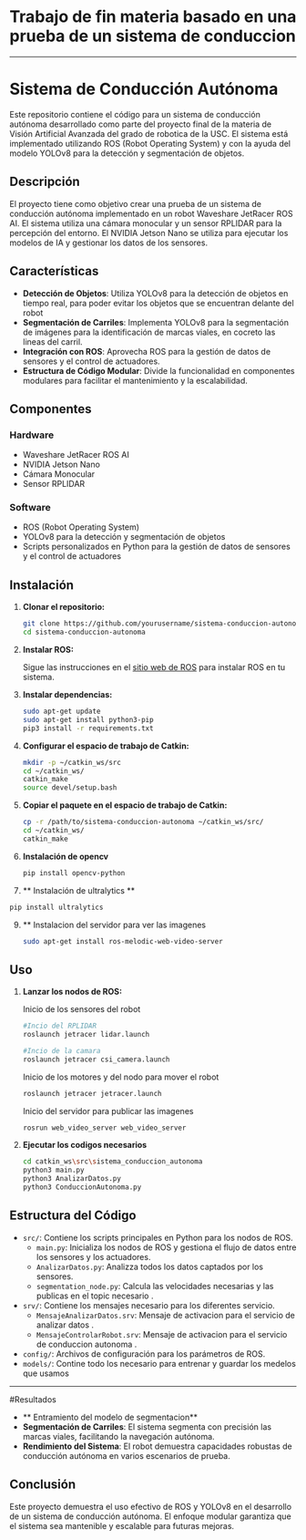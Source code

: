 # Trabajo de fin materia basado en una prueba de un sistema de conduccion 
---

# Sistema de Conducción Autónoma

Este repositorio contiene el código para un sistema de conducción autónoma desarrollado como parte del proyecto final de la materia de Visión Artificial Avanzada del grado de robotica de la USC. El sistema está implementado utilizando ROS (Robot Operating System) y con la ayuda del modelo YOLOv8 para la detección y segmentación de objetos.

## Descripción

El proyecto tiene como objetivo crear una prueba de un sistema de conducción autónoma implementado en un robot Waveshare JetRacer ROS AI. El sistema utiliza una cámara monocular y un sensor RPLIDAR para la percepción del entorno. El NVIDIA Jetson Nano se utiliza para ejecutar los modelos de IA y gestionar los datos de los sensores.

## Características

- **Detección de Objetos**: Utiliza YOLOv8 para la detección de objetos en tiempo real, para poder evitar los objetos que se encuentran delante del robot 
- **Segmentación de Carriles**: Implementa YOLOv8 para la segmentación de imágenes para la identificación de marcas viales, en cocreto las lineas del carril.
- **Integración con ROS**: Aprovecha ROS para la gestión de datos de sensores y el control de actuadores.
- **Estructura de Código Modular**: Divide la funcionalidad en componentes modulares para facilitar el mantenimiento y la escalabilidad.

## Componentes

### Hardware

- Waveshare JetRacer ROS AI
- NVIDIA Jetson Nano
- Cámara Monocular
- Sensor RPLIDAR

### Software

- ROS (Robot Operating System)
- YOLOv8 para la detección y segmentación de objetos
- Scripts personalizados en Python para la gestión de datos de sensores y el control de actuadores

## Instalación

1. **Clonar el repositorio:**

    ```bash
    git clone https://github.com/yourusername/sistema-conduccion-autonoma.git
    cd sistema-conduccion-autonoma
    ```

2. **Instalar ROS:**

    Sigue las instrucciones en el [sitio web de ROS](http://wiki.ros.org/ROS/Installation) para instalar ROS en tu sistema.

3. **Instalar dependencias:**

    ```bash
    sudo apt-get update
    sudo apt-get install python3-pip
    pip3 install -r requirements.txt
    ```

4. **Configurar el espacio de trabajo de Catkin:**

    ```bash
    mkdir -p ~/catkin_ws/src
    cd ~/catkin_ws/
    catkin_make
    source devel/setup.bash
    ```

5. **Copiar el paquete en el espacio de trabajo de Catkin:**

    ```bash
    cp -r /path/to/sistema-conduccion-autonoma ~/catkin_ws/src/
    cd ~/catkin_ws/
    catkin_make
    ```
6. **Instalación de opencv**
   ``` bash
   pip install opencv-python
   ```
8. ** Instalación de ultralytics **
``` bash
pip install ultralytics
```
9. ** Instalacion del servidor para ver las imagenes
   ``` bash
   sudo apt-get install ros-melodic-web-video-server
   ```
## Uso

1. **Lanzar los nodos de ROS:**

   Inicio de los sensores del robot 

    ```bash
    #Incio del RPLIDAR
    roslaunch jetracer lidar.launch

    #Incio de la camara
    roslaunch jetracer csi_camera.launch
    ```

    Inicio de los motores y del nodo para mover el robot
   ```bash
   roslaunch jetracer jetracer.launch
   ```

    Inicio del servidor para publicar las imagenes
   ```bash
   rosrun web_video_server web_video_server
   ```
   

1. **Ejecutar los codigos necesarios**

    ```bash
    cd catkin_ws\src\sistema_conduccion_autonoma
    python3 main.py
    python3 AnalizarDatos.py 
    python3 ConduccionAutonoma.py
    ```


## Estructura del Código

- `src/`: Contiene los scripts principales en Python para los nodos de ROS.
  - `main.py`: Inicializa los nodos de ROS y gestiona el flujo de datos entre los sensores y los actuadores.
  - `AnalizarDatos.py`: Analizza todos los datos captados por los sensores.
  - `segmentation_node.py`: Calcula las velocidades necesarias y las publicas en el topic necesario .
- `srv/`: Contiene los mensajes necesario para los diferentes servicio.
  - `MensajeAnalizarDatos.srv`: Mensaje de activacion para el servicio de analizar datos .
  - `MensajeControlarRobot.srv`: Mensaje de activacion para el servicio de conduccion autonoma .
- `config/`: Archivos de configuración para los parámetros de ROS.
- `models/`: Contine todo los necesario para entrenar y guardar los medelos que usamos

---
#Resultados 
- ** Entramiento del modelo de segmentacion** 
- **Segmentación de Carriles**: El sistema segmenta con precisión las marcas viales, facilitando la navegación autónoma.
- **Rendimiento del Sistema**: El robot demuestra capacidades robustas de conducción autónoma en varios escenarios de prueba.

## Conclusión

Este proyecto demuestra el uso efectivo de ROS y YOLOv8 en el desarrollo de un sistema de conducción autónoma. El enfoque modular garantiza que el sistema sea mantenible y escalable para futuras mejoras.
